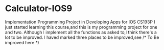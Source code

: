 # Calculator-IOS9
Implementation Programming Project in Developing Apps for IOS CS193P 
I just started learning this course,and this is my programming project for one and two.
Although I implement all the functions as asked to,I think there's a lot to be improved. 
I haved marked three places to be improved,see /* To Be improved here */
